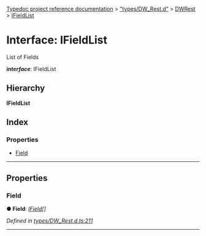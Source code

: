 [Typedoc project reference documentation](../README.md) > ["types/DW_Rest.d"](../modules/_types_dw_rest_d_.md) > [DWRest](../modules/_types_dw_rest_d_.dwrest.md) > [IFieldList](../interfaces/_types_dw_rest_d_.dwrest.ifieldlist.md)

# Interface: IFieldList

List of Fields

*__interface__*: IFieldList

## Hierarchy

**IFieldList**

## Index

### Properties

* [Field](_types_dw_rest_d_.dwrest.ifieldlist.md#field)

---

## Properties

<a id="field"></a>

###  Field

**● Field**: *[IField](_types_dw_rest_d_.dwrest.ifield.md)[]*

*Defined in [types/DW_Rest.d.ts:211](https://github.com/DocuWare/REST-Sample-TS/blob/22cf36b/src/types/DW_Rest.d.ts#L211)*

___

